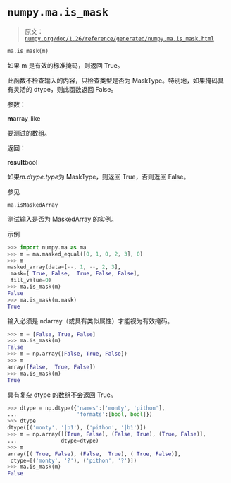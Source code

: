 # `numpy.ma.is_mask`

> 原文：[`numpy.org/doc/1.26/reference/generated/numpy.ma.is_mask.html`](https://numpy.org/doc/1.26/reference/generated/numpy.ma.is_mask.html)

```py
ma.is_mask(m)
```

如果 m 是有效的标准掩码，则返回 True。

此函数不检查输入的内容，只检查类型是否为 MaskType。特别地，如果掩码具有灵活的 dtype，则此函数返回 False。

参数：

**m**array_like

要测试的数组。

返回：

**result**bool

如果*m.dtype.type*为 MaskType，则返回 True，否则返回 False。

参见

`ma.isMaskedArray`

测试输入是否为 MaskedArray 的实例。

示例

```py
>>> import numpy.ma as ma
>>> m = ma.masked_equal([0, 1, 0, 2, 3], 0)
>>> m
masked_array(data=[--, 1, --, 2, 3],
 mask=[ True, False,  True, False, False],
 fill_value=0)
>>> ma.is_mask(m)
False
>>> ma.is_mask(m.mask)
True 
```

输入必须是 ndarray（或具有类似属性）才能视为有效掩码。

```py
>>> m = [False, True, False]
>>> ma.is_mask(m)
False
>>> m = np.array([False, True, False])
>>> m
array([False,  True, False])
>>> ma.is_mask(m)
True 
```

具有复杂 dtype 的数组不会返回 True。

```py
>>> dtype = np.dtype({'names':['monty', 'pithon'],
...                   'formats':[bool, bool]})
>>> dtype
dtype([('monty', '|b1'), ('pithon', '|b1')])
>>> m = np.array([(True, False), (False, True), (True, False)],
...              dtype=dtype)
>>> m
array([( True, False), (False,  True), ( True, False)],
 dtype=[('monty', '?'), ('pithon', '?')])
>>> ma.is_mask(m)
False 
```

